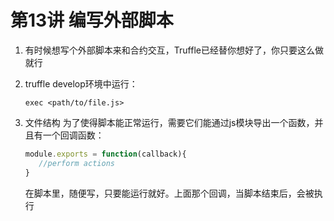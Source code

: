 # 第13讲 编写外部脚本
1. 有时候想写个外部脚本来和合约交互，Truffle已经替你想好了，你只要这么做就行
2. truffle develop环境中运行：  
    ```
    exec <path/to/file.js>
    ```
3. 文件结构
   为了使得脚本能正常运行，需要它们能通过js模块导出一个函数，并且有一个回调函数：  
     
    ```js
    module.exports = function(callback){
       //perform actions
    }
    ```  
    在脚本里，随便写，只要能运行就好。上面那个回调，当脚本结束后，会被执行